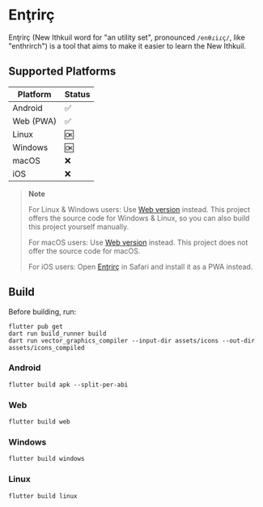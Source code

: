 # Enţrirç

Enţrirç (New Ithkuil word for "an utility set", pronounced `/enθɾiɾç/`, like
"enthrirch") is a tool that aims to make it easier to learn the New Ithkuil.

## Supported Platforms

| Platform | Status |
| -------- | ------ |
| Android  | ✅     |
| Web (PWA) | ✅     |
| Linux    | 🆗     |
| Windows  | 🆗     |
| macOS    | ❌     |
| iOS      | ❌     |

> **Note**
>
> For Linux & Windows users: Use [Web version](https://yuorb.github.io/enthrirch/) instead. This project offers the source code for Windows & Linux, so you can also build this project yourself manually.
>
> For macOS users: Use [Web version](https://yuorb.github.io/enthrirch/) instead. This project does not offer the source code for macOS.
>
> For iOS users: Open [Enţrirç](https://yuorb.github.io/enthrirch/) in Safari
> and install it as a PWA instead.

## Build

Before building, run:

```command
flutter pub get
dart run build_runner build
dart run vector_graphics_compiler --input-dir assets/icons --out-dir assets/icons_compiled
```

### Android

```command
flutter build apk --split-per-abi
```

### Web

```command
flutter build web
```

### Windows

```command
flutter build windows
```

### Linux

```command
flutter build linux
```
